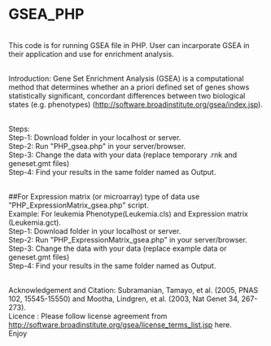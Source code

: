 # GSEA_PHP

</br>This code is for running GSEA file in PHP. User can incarporate GSEA in their application and use for enrichment analysis.

</br>Introduction: Gene Set Enrichment Analysis (GSEA) is a computational method that determines whether an a priori defined set of genes shows statistically  significant, concordant differences between two biological states  (e.g. phenotypes) (http://software.broadinstitute.org/gsea/index.jsp). 

</br> Steps:
</br>Step-1: Download folder in your localhost or server.
</br>Step-2: Run "PHP_gsea.php" in your server/browser.
</br>Step-3: Change the data with your data (replace temporary .rnk and geneset.gmt files)
</br>Step-4: Find your results in the same folder named as Output.

</br>##For Expression matrix (or microarray) type of data use "PHP_ExpressionMatrix_gsea.php" script.
</br>Example: For leukemia Phenotype(Leukemia.cls) and Expression matrix (Leukemia.gct).
</br>Step-1: Download folder in your localhost or server.
</br>Step-2: Run "PHP_ExpressionMatrix_gsea.php" in your server/browser.
</br>Step-3: Change the data with your data (replace example data or geneset.gmt files)
</br>Step-4: Find your results in the same folder named as Output.

</br>Acknowledgement and Citation: Subramanian, Tamayo, et al. (2005, PNAS 102, 15545-15550) and Mootha, Lindgren, et al. (2003, Nat Genet 34, 267-273).
</br>Licence : Please follow license agreement from http://software.broadinstitute.org/gsea/license_terms_list.jsp here.
</br>Enjoy
